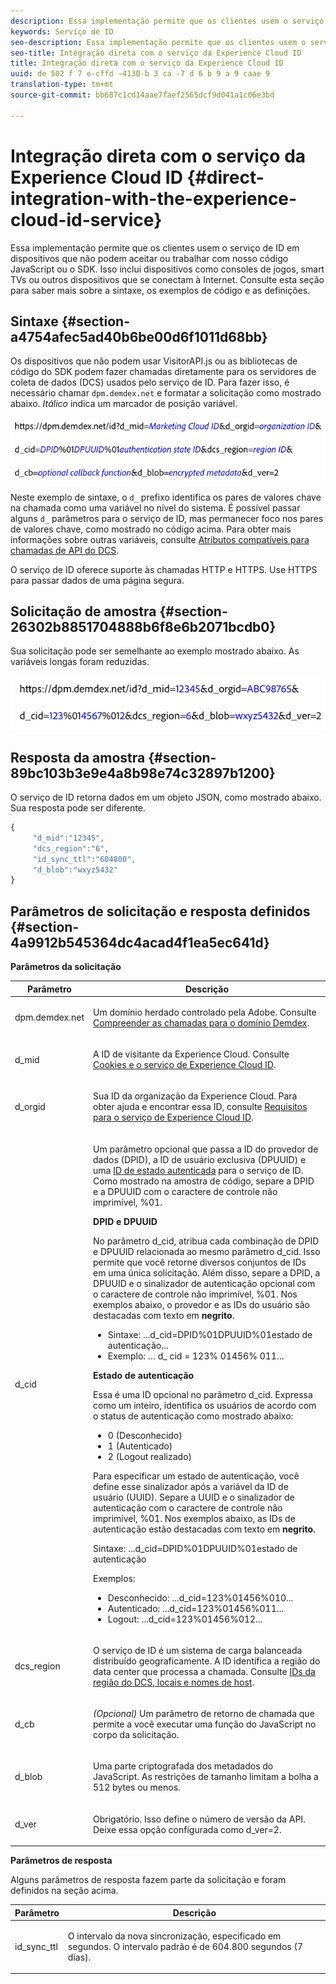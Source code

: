 ```yaml
---
description: Essa implementação permite que os clientes usem o serviço de ID em dispositivos que não podem aceitar ou trabalhar com nosso código JavaScript ou o SDK. Isso inclui dispositivos como consoles de jogos, smart TVs ou outros dispositivos que se conectam à Internet. Consulte esta seção para saber mais sobre a sintaxe, os exemplos de código e as definições.
keywords: Serviço de ID
seo-description: Essa implementação permite que os clientes usem o serviço de ID em dispositivos que não podem aceitar ou trabalhar com nosso código JavaScript ou o SDK. Isso inclui dispositivos como consoles de jogos, smart TVs ou outros dispositivos que se conectam à Internet. Consulte esta seção para saber mais sobre a sintaxe, os exemplos de código e as definições.
seo-title: Integração direta com o serviço da Experience Cloud ID
title: Integração direta com o serviço da Experience Cloud ID
uuid: de 502 f 7 e-cffd -4130-b 3 ca -7 d 6 b 9 a 9 caae 9
translation-type: tm+mt
source-git-commit: bb687c1cd14aae7faef2565dcf9d041a1c06e3bd

---
```



# Integração direta com o serviço da Experience Cloud ID {#direct-integration-with-the-experience-cloud-id-service}

Essa implementação permite que os clientes usem o serviço de ID em dispositivos que não podem aceitar ou trabalhar com nosso código JavaScript ou o SDK. Isso inclui dispositivos como consoles de jogos, smart TVs ou outros dispositivos que se conectam à Internet. Consulte esta seção para saber mais sobre a sintaxe, os exemplos de código e as definições.

## Sintaxe {#section-a4754afec5ad40b6be00d6f1011d68bb}

Os dispositivos que não podem usar VisitorAPI.js ou as bibliotecas de código do SDK podem fazer chamadas diretamente para os servidores de coleta de dados (DCS) usados pelo serviço de ID. Para fazer isso, é necessário chamar `dpm.demdex.net` e formatar a solicitação como mostrado abaixo. *Itálico* indica um marcador de posição variável.

![](assets/directSyntax.png)

Neste exemplo de sintaxe, o `d_` prefixo identifica os pares de valores chave na chamada como uma variável no nível do sistema. É possível passar alguns `d_` parâmetros para o serviço de ID, mas permanecer foco nos pares de valores chave, como mostrado no código acima. Para obter mais informações sobre outras variáveis, consulte [Atributos compatíveis para chamadas de API do DCS](https://marketing.adobe.com/resources/help/en_US/aam/dcs-keys.html).

O serviço de ID oferece suporte às chamadas HTTP e HTTPS. Use HTTPS para passar dados de uma página segura.

## Solicitação de amostra {#section-26302b8851704888b6f8e6b2071bcdb0}

Sua solicitação pode ser semelhante ao exemplo mostrado abaixo. As variáveis longas foram reduzidas.

![](assets/directExample.png)

## Resposta da amostra {#section-89bc103b3e9e4a8b98e74c32897b1200}

O serviço de ID retorna dados em um objeto JSON, como mostrado abaixo. Sua resposta pode ser diferente.

```js
{
     "d_mid":"12345",
     "dcs_region":"6",
     "id_sync_ttl":"604800",
     "d_blob":"wxyz5432"
}
```

## Parâmetros de solicitação e resposta definidos {#section-4a9912b545364dc4acad4f1ea5ec641d}

**Parâmetros da solicitação**

<table id="table_C8FFA89AB74E4E31A6926CDE5CD54217"> 
 <thead> 
  <tr> 
   <th colname="col1" class="entry"> Parâmetro </th> 
   <th colname="col2" class="entry"> Descrição </th> 
  </tr> 
 </thead>
 <tbody> 
  <tr> 
   <td colname="col1"> <p> <span class="codeph"> dpm.demdex.net</span> </p> </td> 
   <td colname="col2"> <p>Um domínio herdado controlado pela <span class="keyword">Adobe</span>. Consulte <a href="https://marketing.adobe.com/resources/help/en_US/aam/demdex-calls.html" format="https" scope="external">Compreender as chamadas para o domínio Demdex</a>. </p> </td> 
  </tr> 
  <tr> 
   <td colname="col1"> <p> <span class="codeph"> d_mid</span> </p> </td> 
   <td colname="col2"> <p>A ID de visitante da Experience Cloud. Consulte <a href="../mcvid-introduction/mcvid-cookies.md" format="dita" scope="local"> Cookies e o serviço de Experience Cloud ID</a>. </p> </td> 
  </tr> 
  <tr> 
   <td colname="col1"> <p> <span class="codeph"> d_orgid</span> </p> </td> 
   <td colname="col2"> <p>Sua ID da organização da Experience Cloud. Para obter ajuda e encontrar essa ID, consulte <a href="../mcvid-reference/mcvid-requirements.md" format="dita" scope="local"> Requisitos para o serviço de Experience Cloud ID</a>. </p> </td> 
  </tr> 
  <tr> 
   <td colname="col1"> <p> <span class="codeph"> d_cid</span> </p> </td> 
   <td colname="col2"> <p>Um parâmetro opcional que passa a ID do provedor de dados (DPID), a ID de usuário exclusiva (DPUUID) e uma <a href="../mcvid-reference/mcvid-authenticated-state.md" format="dita" scope="local"> ID de estado autenticada</a> para o serviço de ID. Como mostrado na amostra de código, separe a DPID e a DPUUID com o caractere de controle não imprimível, <span class="codeph">%01</span>. </p> <p> <b>DPID e DPUUID</b> </p> <p>No parâmetro <span class="codeph">d_cid</span>, atribua cada combinação de DPID e DPUUID relacionada ao mesmo parâmetro <span class="codeph">d_cid</span>. Isso permite que você retorne diversos conjuntos de IDs em uma única solicitação. Além disso, separe a DPID, a DPUUID e o sinalizador de autenticação opcional com o caractere de controle não imprimível, <span class="codeph">%01</span>. Nos exemplos abaixo, o provedor e as IDs do usuário são destacadas com texto em <b>negrito</b>. </p> 
    <ul id="ul_2E19D837296B40E9ACD096495CF711C5"> 
     <li id="li_5B94B057654440B99B989BA60E4ED053">Sintaxe: <span class="codeph">...d_cid=DPID%01DPUUID%01estado de autenticação...</span> </li> 
     <li id="li_B07833EF51D54F088574B7B7F9FB841A">Exemplo: <span class="codeph">… d_ cid = 123% 01456% 011…</span> </li> 
    </ul> <p> <b>Estado de autenticação</b> </p> <p>Essa é uma ID opcional no parâmetro <span class="codeph">d_cid</span>. Expressa como um inteiro, identifica os usuários de acordo com o status de autenticação como mostrado abaixo: </p> 
    <ul id="ul_E2B36922B11C4AA2A9016B6E2DC9EDAA"> 
     <li id="li_31C018E3F9514B938C73EF40C436715F"> <span class="codeph"> 0</span> (Desconhecido) </li> 
     <li id="li_1F125C3879324C2F8EF4613C0ECB5F02"> <span class="codeph"> 1</span> (Autenticado) </li> 
     <li id="li_EF6792D0115D407485079D5D7480D965"> <span class="codeph"> 2</span> (Logout realizado) </li> 
    </ul> <p>Para especificar um estado de autenticação, você define esse sinalizador após a variável da ID de usuário (UUID). Separe a UUID e o sinalizador de autenticação com o caractere de controle não imprimível, <span class="codeph">%01</span>. Nos exemplos abaixo, as IDs de autenticação estão destacadas com texto em <b>negrito</b>. </p> <p>Sintaxe: <span class="codeph">...d_cid=DPID%01DPUUID%01estado de autenticação</span> </p> <p>Exemplos: </p> 
    <ul id="ul_4C1054CE860A4D9C8DD85C2A8020C47F"> 
     <li id="li_AD4000BF3E0146C0BD37B1EC513EC314">Desconhecido: <span class="codeph">...d_cid=123%01456%010...</span> </li> 
     <li id="li_B037D424AADA4D41BF29381A9602AE61">Autenticado: <span class="codeph">...d_cid=123%01456%011...</span> </li> 
     <li id="li_0410FCB9E60D4DD08E7898D814E1C3C9">Logout: <span class="codeph">...d_cid=123%01456%012...</span> </li> 
    </ul> </td> 
  </tr> 
  <tr> 
   <td colname="col1"> <p> <span class="codeph"> dcs_region</span> </p> </td> 
   <td colname="col2"> <p>O serviço de ID é um sistema de carga balanceada distribuído geograficamente. A ID identifica a região do data center que processa a chamada. Consulte <a href="https://marketing.adobe.com/resources/help/en_US/aam/dcs-regions.html" format="https" scope="external">IDs da região do DCS, locais e nomes de host</a>. </p> </td> 
  </tr> 
  <tr> 
   <td colname="col1"> <p> <span class="codeph"> d_cb</span> </p> </td> 
   <td colname="col2"> <p> <i>(Opcional)</i> Um parâmetro de retorno de chamada que permite a você executar uma função do JavaScript no corpo da solicitação. </p> </td> 
  </tr> 
  <tr> 
   <td colname="col1"> <p> <span class="codeph"> d_blob</span> </p> </td> 
   <td colname="col2"> <p>Uma parte criptografada dos metadados do JavaScript. As restrições de tamanho limitam a bolha a 512 bytes ou menos. </p> </td> 
  </tr> 
  <tr> 
   <td colname="col1"> <p> <span class="codeph"> d_ver</span> </p> </td> 
   <td colname="col2"> <p>Obrigatório. Isso define o número de versão da API. Deixe essa opção configurada como <span class="codeph">d_ver=2</span>. </p> </td> 
  </tr> 
 </tbody> 
</table>

**Parâmetros de resposta**

Alguns parâmetros de resposta fazem parte da solicitação e foram definidos na seção acima.

<table id="table_58D0E8876DDC4A81B1F24F845E87EC18"> 
 <thead> 
  <tr> 
   <th colname="col1" class="entry"> Parâmetro </th> 
   <th colname="col2" class="entry"> Descrição </th> 
  </tr> 
 </thead>
 <tbody> 
  <tr> 
   <td colname="col1"> <p> <span class="codeph"> id_sync_ttl</span> </p> </td> 
   <td colname="col2"> <p>O intervalo da nova sincronização, especificado em segundos. O intervalo padrão é de 604.800 segundos (7 dias). </p> </td> 
  </tr> 
 </tbody> 
</table>

